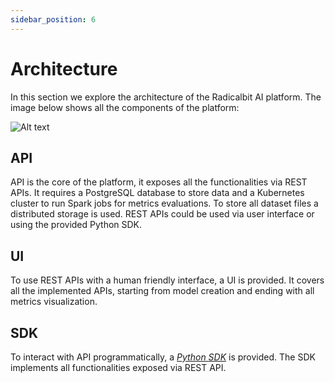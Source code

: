 ```yaml
---
sidebar_position: 6
---
```


# Architecture

In this section we explore the architecture of the Radicalbit AI platform.
The image below shows all the components of the platform:

![Alt text](/img/architecture/architecture.png "Architecture")

## API

API is the core of the platform, it exposes all the functionalities via REST APIs.
It requires a PostgreSQL database to store data and a Kubernetes cluster to run Spark jobs for metrics evaluations.
To store all dataset files a distributed storage is used.
REST APIs could be used via user interface or using the provided Python SDK.

## UI

To use REST APIs with a human friendly interface, a UI is provided.
It covers all the implemented APIs, starting from model creation and ending with all metrics visualization.

## SDK

To interact with API programmatically, a [_Python SDK_](python-sdk.md) is provided.
The SDK implements all functionalities exposed via REST API.